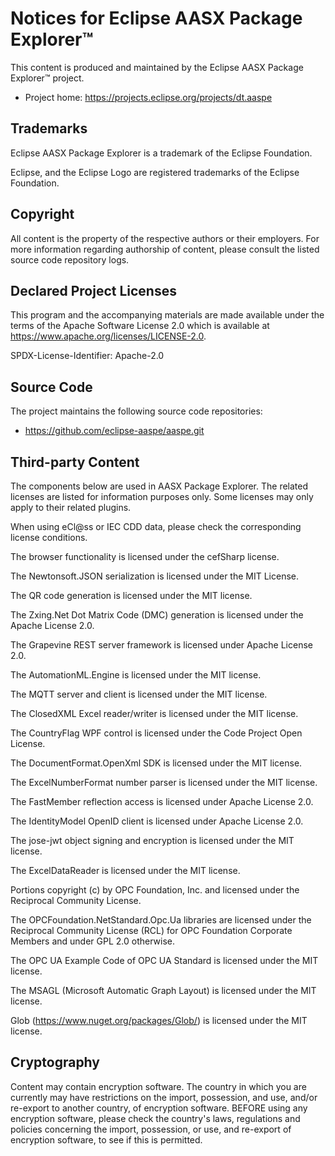 # Notices for Eclipse AASX Package Explorer™

This content is produced and maintained by the Eclipse AASX Package Explorer™ project.

 * Project home: https://projects.eclipse.org/projects/dt.aaspe

## Trademarks

Eclipse AASX Package Explorer is a trademark of the Eclipse Foundation.

Eclipse, and the Eclipse Logo are registered trademarks of the Eclipse Foundation.

## Copyright

All content is the property of the respective authors or their employers.
For more information regarding authorship of content, please consult the
listed source code repository logs.

## Declared Project Licenses

This program and the accompanying materials are made available under the
terms of the Apache Software License 2.0 which is available at 
https://www.apache.org/licenses/LICENSE-2.0.

SPDX-License-Identifier: Apache-2.0

## Source Code

The project maintains the following source code repositories:

 * https://github.com/eclipse-aaspe/aaspe.git

## Third-party Content

The components below are used in AASX Package Explorer.
The related licenses are listed for information purposes only.
Some licenses may only apply to their related plugins.

When using eCl@ss or IEC CDD data, please check the corresponding license
conditions.

The browser functionality is licensed under the cefSharp license.

The Newtonsoft.JSON serialization is licensed under the MIT License.

The QR code generation is licensed under the MIT license.

The Zxing.Net Dot Matrix Code (DMC) generation is licensed under
the Apache License 2.0.

The Grapevine REST server framework is licensed under Apache License 2.0.

The AutomationML.Engine is licensed under the MIT license.

The MQTT server and client is licensed under the MIT license.

The ClosedXML Excel reader/writer is licensed under the MIT license.

The CountryFlag WPF control is licensed under the Code Project Open License.

The DocumentFormat.OpenXml SDK is licensed under the MIT license.

The ExcelNumberFormat number parser is licensed under the MIT license.

The FastMember reflection access is licensed under Apache License 2.0.

The IdentityModel OpenID client is licensed under Apache License 2.0.

The jose-jwt object signing and encryption is licensed under the
MIT license.

The ExcelDataReader is licensed under the MIT license.

Portions copyright (c) by OPC Foundation, Inc. and licensed under the
Reciprocal Community License.

The OPCFoundation.NetStandard.Opc.Ua libraries are licensed under the Reciprocal Community License (RCL) for OPC Foundation Corporate Members and under GPL 2.0 otherwise.

The OPC UA Example Code of OPC UA Standard is licensed under the MIT license.

The MSAGL (Microsoft Automatic Graph Layout) is licensed under the MIT license.

Glob (https://www.nuget.org/packages/Glob/) is licensed under the MIT license.

## Cryptography

Content may contain encryption software. The country in which you are currently
may have restrictions on the import, possession, and use, and/or re-export to
another country, of encryption software. BEFORE using any encryption software,
please check the country's laws, regulations and policies concerning the import,
possession, or use, and re-export of encryption software, to see if this is
permitted.
